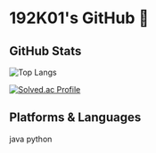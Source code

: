 # 192K01's GitHub 👋
## GitHub Stats
![Top Langs](https://github-readme-stats.vercel.app/api/top-langs/?username=192K01&layout=donut&theme=onedark&repo=all)
<!--![Anurag's GitHub stats](https://github-readme-stats.vercel.app/api?username=192K01&show_icons=true&theme=radical)-->
[![Solved.ac Profile](http://mazassumnida.wtf/api/v2/generate_badge?boj=ava9797)](https://solved.ac/ava9797)
## Platforms & Languages
java
python

<!--
**192K01/192K01** is a ✨ _special_ ✨ repository because its `README.md` (this file) appears on your GitHub profile.

Here are some ideas to get you started:

- 🔭 I’m currently working on ...
- 🌱 I’m currently learning ...
- 👯 I’m looking to collaborate on ...
- 🤔 I’m looking for help with ...
- 💬 Ask me about ...
- 📫 How to reach me: ...
- 😄 Pronouns: ...
- ⚡ Fun fact: ...
-->
